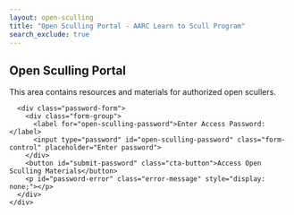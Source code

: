 ```yaml
---
layout: open-sculling
title: "Open Sculling Portal - AARC Learn to Scull Program"
search_exclude: true
---
```


<link rel="stylesheet" href="{{ '/assets/css/coach-portal.css' | relative_url }}"> <!-- Assuming similar styling needs -->
<link rel="stylesheet" href="https://cdnjs.cloudflare.com/ajax/libs/font-awesome/5.15.4/css/all.min.css"
  integrity="sha512-1ycn6IcaQQ40/MKBW2W4Rhis/DbILU74C1vSrLJxCq57o941Ym01SwNsOMqvEBFlcgUa6xLiPY/NS5R+E6ztJQ=="
  crossorigin="anonymous" referrerpolicy="no-referrer" />

<div class="password-protected-content">
  <div id="password-gate" class="password-gate">
    <div class="info-box note">
      <h2>Open Sculling Portal</h2>
      <p>This area contains resources and materials for authorized open scullers.</p>

      <div class="password-form">
        <div class="form-group">
          <label for="open-sculling-password">Enter Access Password:</label>
          <input type="password" id="open-sculling-password" class="form-control" placeholder="Enter password">
        </div>
        <button id="submit-password" class="cta-button">Access Open Sculling Materials</button>
        <p id="password-error" class="error-message" style="display: none;"></p>
      </div>
    </div>
  </div>

  <div id="open-sculling-content" class="coach-content" style="display: none;"> <!-- Reused class for structure, can be renamed -->
    <h1>Open Sculling Resources</h1>

    <div class="info-box tip">
      <h3>Welcome, Open Scullers!</h3>
      <p>This section provides resources relevant to open sculling activities.</p>
    </div>

    <!-- Content for open scullers will go here. This could include specific guidelines, sign-up links, etc. -->
    <p>Please find below links to resources, safety guidelines, and technique information:</p>
    <ul>
      <li><a href="{{ '/open-sculling/resources/' | relative_url }}">Resources</a></li>
      <li><a href="{{ '/open-sculling/safety/' | relative_url }}">Safety Guidelines</a></li>
      <li><a href="{{ '/open-sculling/technique/' | relative_url }}">Technique</a></li>
    </ul>
    
  </div>
</div>

<script>
document.addEventListener('DOMContentLoaded', function() {
    const passwordGate = document.getElementById('password-gate');
    const contentArea = document.getElementById('open-sculling-content'); // Changed ID
    const passwordInput = document.getElementById('open-sculling-password'); // Changed ID
    const submitButton = document.getElementById('submit-password');
    const passwordError = document.getElementById('password-error');
    const correctPasswordHash = "{{ site.open_sculling_password_hash }}"; // New config variable

    async function checkPassword() {
        const enteredPassword = passwordInput.value;
        if (!enteredPassword) {
            passwordError.textContent = 'Please enter a password.';
            passwordError.style.display = 'block';
            return;
        }

        try {
            const encoder = new TextEncoder();
            const data = encoder.encode(enteredPassword);
            const hashBuffer = await crypto.subtle.digest('SHA-256', data);
            const hashArray = Array.from(new Uint8Array(hashBuffer));
            const enteredPasswordHash = hashArray.map(b => b.toString(16).padStart(2, '0')).join('');

            if (enteredPasswordHash === correctPasswordHash) {
                localStorage.setItem('aarc_open_sculling_access', 'granted'); // Changed localStorage key
                passwordGate.style.display = 'none';
                contentArea.style.display = 'block';
                passwordError.style.display = 'none';
                if (typeof initializeTabs === 'function') { // If you use tabs here
                    initializeTabs(); 
                }
            } else {
                passwordError.textContent = 'Incorrect password. Please try again.';
                passwordError.style.display = 'block';
                localStorage.removeItem('aarc_open_sculling_access'); // Changed localStorage key
            }
        } catch (error) {
            console.error("Password hashing error:", error);
            passwordError.textContent = 'Error verifying password. Please try again.';
            passwordError.style.display = 'block';
        }
    }

    if (submitButton) {
        submitButton.addEventListener('click', checkPassword);
    }

    if (passwordInput) {
        passwordInput.addEventListener('keypress', function(event) {
            if (event.key === 'Enter') {
                event.preventDefault(); 
                checkPassword();
            }
        });
    }

    if (localStorage.getItem('aarc_open_sculling_access') === 'granted') { // Changed localStorage key
        passwordGate.style.display = 'none';
        contentArea.style.display = 'block';
        if (typeof initializeTabs === 'function') {
            initializeTabs();
        }
    } else {
        passwordGate.style.display = 'block';
        contentArea.style.display = 'none';
    }
});
</script>
